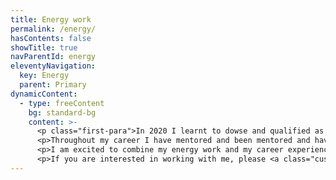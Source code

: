 ```yaml
---
title: Energy work
permalink: /energy/
hasContents: false
showTitle: true
navParentId: energy
eleventyNavigation:
  key: Energy
  parent: Primary
dynamicContent:
  - type: freeContent
    bg: standard-bg 
    content: >-
      <p class="first-para">In 2020 I learnt to dowse and qualified as both a Reiki and Colour Mirrors practitioner.</p>
      <p>Throughout my career I have mentored and been mentored and have always found the relationship—whichever way it was meant to be going—tremendously rewarding.</p>
      <p>I am excited to combine my energy work and my career experience as both a mentor and mentee to develop a new coaching service.</p>
      <p>If you are interested in working with me, please <a class="custom-underline" href="/contact">get in touch</a>.</p>
---
```

 